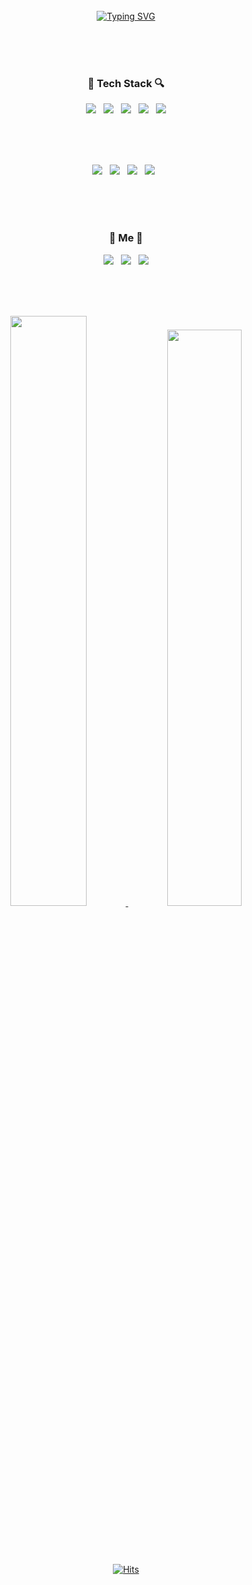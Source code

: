 <div align="center">
<br><br><br>
 
[![Typing SVG](https://readme-typing-svg.demolab.com?font=Lobster&size=30&duration=4000&pause=1000&color=4047C3&center=true&vCenter=true&width=600&lines=Hi+there%F0%9F%91%8B%2C+I'm+Hoon2%F0%9F%90%B6)](https://git.io/typing-svg)

<br><br><br>

<h3>🔎 Tech Stack 🔍</h3>
<p>
 <img src="https://img.shields.io/badge/HTML-E34F26?style=for-the-badge&logo=html5&logoColor=white"/>&nbsp;&nbsp;
 <img src="https://img.shields.io/badge/CSS-1572B6?style=for-the-badge&logo=css3&logoColor=white"/>&nbsp;&nbsp;
 <img src="https://img.shields.io/badge/Scss-CC6699?style=for-the-badge&logo=Sass&logoColor=white"/>&nbsp;&nbsp;
 <img src="https://img.shields.io/badge/JavaScript-F7DF1E?style=for-the-badge&logo=JavaScript&logoColor=white"/>&nbsp;&nbsp;
 <img src="https://img.shields.io/badge/React-61DAFB?style=for-the-badge&logo=React&logoColor=white"/>
 </p>
 
 <br><br><br>
 <p>
  <img src="https://img.shields.io/badge/Notion-000000?style=for-the-badge&logo=Notion&logoColor=white"/>&nbsp;&nbsp;
  <img src="https://img.shields.io/badge/Slack-4A154B?style=for-the-badge&logo=Slack&logoColor=white"/>&nbsp;&nbsp;
  <img src="https://img.shields.io/badge/Figma-F24E1E?style=for-the-badge&logo=Figma&logoColor=white"/>&nbsp;&nbsp;
  <img src="https://img.shields.io/badge/Zeplin-FFE005?style=for-the-badge&logo=Zeplin&logoColor=white"/>&nbsp;&nbsp;
 </p>
 
 <br><br><br>
 
 <h3>🐶 Me 🐶</h3>
 <p>
  <a href="https://wjh2144.tistory.com/" target="_blank">
  <img src="https://img.shields.io/badge/My blog-000000?style=for-the-badge&logo=Tistory&logoColor=white"/></a>&nbsp;&nbsp;
  <img src="https://img.shields.io/badge/wjh2144@naver.com-03C75A?style=for-the-badge&logo=Naver&logoColor=white"/>&nbsp;&nbsp;
  <img src="https://img.shields.io/badge/my gitHub-181717?style=for-the-badge&logo=GitHub&logoColor=white"/>
 </p>
 
  <br><br><br>

 <a href="s">
  <img src="https://github-readme-stats.vercel.app/api?username=Jhoon2&theme=tokyonight&show_icons=true" width="49.2%" />
</a>
 
<a href="s">
  <img src="https://github-readme-stats.vercel.app/api/top-langs/?username=Jhoon2&exclude_repo=dkssud8150.github.io&layout=compact&theme=tokyonight" width=48.6% />
</a>

<br><br><br>

[![Hits](https://hits.seeyoufarm.com/api/count/incr/badge.svg?url=https%3A%2F%2Fgithub.com%2FJhoon2&count_bg=%23918FE0&title_bg=%23545454&icon=github.svg&icon_color=%23E7E7E7&title=Views&edge_flat=false)](https://hits.seeyoufarm.com)</div>

</div>

<!--
**devpla/devpla** is a ✨ _special_ ✨ repository because its `README.md` (this file) appears on your GitHub profile.

Here are some ideas to get you started:

- 🔭 I’m currently working on ...
- 🌱 I’m currently learning ...
- 👯 I’m looking to collaborate on ...
- 🤔 I’m looking for help with ...
- 💬 Ask me about ...
- 📫 How to reach me: ...
- 😄 Pronouns: ...
- ⚡ Fun fact: ...
  -->
